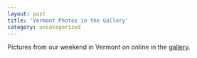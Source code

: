 ```yaml
---
layout: post
title: 'Vermont Photos in the Gallery'
category: uncategorized
---
```


Pictures from our weekend in Vermont on online in the <a href="gallery.aspx">gallery</a>.<br /><br />
